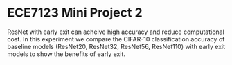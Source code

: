# ECE7123 Mini Project 2

 ResNet with early exit can acheive high accuracy and reduce computational cost. In this experiment we compare the CIFAR-10 classification accuracy of baseline models (ResNet20, ResNet32, ResNet56, ResNet110) with early exit models to show the benefits of early exit.